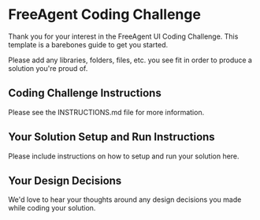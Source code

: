 # FreeAgent Coding Challenge

Thank you for your interest in the FreeAgent UI Coding Challenge. This template is a barebones guide to get you started.

Please add any libraries, folders, files, etc. you see fit in order to produce a solution you're proud of.

## Coding Challenge Instructions

Please see the INSTRUCTIONS.md file for more information.

## Your Solution Setup and Run Instructions

Please include instructions on how to setup and run your solution here.

## Your Design Decisions

We'd love to hear your thoughts around any design decisions you made while coding your solution.